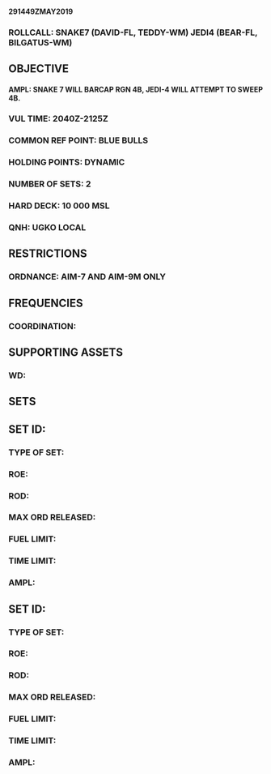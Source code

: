 #### 291449ZMAY2019

### ROLLCALL: SNAKE7 (DAVID-FL, TEDDY-WM) JEDI4 (BEAR-FL, BILGATUS-WM)

## OBJECTIVE
#### AMPL: SNAKE 7 WILL BARCAP RGN 4B, JEDI-4 WILL ATTEMPT TO SWEEP 4B. 
### VUL TIME: 2040Z-2125Z
### COMMON REF POINT: BLUE BULLS
### HOLDING POINTS: DYNAMIC
### NUMBER OF SETS: 2
### HARD DECK: 10 000 MSL
### QNH: UGKO LOCAL

## RESTRICTIONS
### ORDNANCE: AIM-7 AND AIM-9M ONLY

## FREQUENCIES
### COORDINATION:

## SUPPORTING ASSETS
### WD:

## SETS

## SET ID:
### TYPE OF SET:
### ROE:
### ROD:
### MAX ORD RELEASED:
### FUEL LIMIT:
### TIME LIMIT:
### AMPL: 


## SET ID:
### TYPE OF SET:
### ROE:
### ROD:
### MAX ORD RELEASED:
### FUEL LIMIT:
### TIME LIMIT:
### AMPL: 